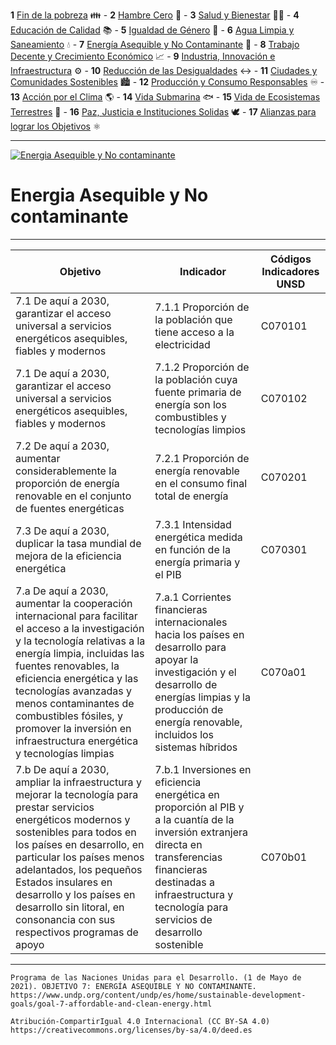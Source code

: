 **1**   [Fin de la pobreza](1.md) 👪 - **2**   [Hambre Cero](2.md) 🍲 - **3**   [Salud y Bienestar](3.md) 🧑‍⚕️ - **4**   [Educación de  Calidad](4.md) 📚 - **5**   [Igualdad de Género](5.md) 👥 - **6**   [Agua Limpia y Saneamiento](6.md) 💧 - **7**   [Energía Asequible y No Contaminante](7.md) 🔆 - **8**   [Trabajo Decente y Crecimiento Económico](8.md) 📈 - **9**   [Industria, Innovación e Infraestructura](9.md) ⚙️ - **10**   [Reducción de las Desigualdades](10.md) ↔️ - **11**   [Ciudades y Comunidades Sostenibles](11.md) 🏙️ - **12**   [Producción y Consumo Responsables](12.md) ♾️ - **13**   [Acción por el Clima](13.md) 🌎 - **14**   [Vida Submarina](14.md) 🐟 - **15**   [Vida de Ecosistemas Terrestres](15.md) 🌳 - **16**   [Paz, Justicia e Instituciones Solidas](16.md) 🕊️ - **17**   [Alianzas para lograr los Objetivos](17.md) ⚛️
 
--------------------------------------------
[![Energia Asequible y No contaminante](https://www.undp.org/content/dam/undp/sdg/tiles/sdg-es-07.png "Energia Asequible y No contaminante")](https://www.undp.org/content/undp/es/home/sustainable-development-goals/goal-7-affordable-and-clean-energy.html)

# Energia Asequible y No contaminante
--------------------------------------------

|Objetivo|Indicador|Códigos Indicadores UNSD|
| ----- | ----- | ----- |
|7.1 De aquí a 2030, garantizar el acceso universal a servicios energéticos asequibles, fiables y modernos|7.1.1 Proporción de la población que tiene acceso a la electricidad|C070101|
|7.1 De aquí a 2030, garantizar el acceso universal a servicios energéticos asequibles, fiables y modernos|7.1.2 Proporción de la población cuya fuente primaria de energía son los combustibles y tecnologías limpios|C070102|
|7.2 De aquí a 2030, aumentar considerablemente la proporción de energía renovable en el conjunto de fuentes energéticas|7.2.1 Proporción de energía renovable en el consumo final total de energía|C070201|
|7.3 De aquí a 2030, duplicar la tasa mundial de mejora de la eficiencia energética|7.3.1 Intensidad energética medida en función de la energía primaria y el PIB|C070301|
|7.a De aquí a 2030, aumentar la cooperación internacional para facilitar el acceso a la investigación y la tecnología relativas a la energía limpia, incluidas las fuentes renovables, la eficiencia energética y las tecnologías avanzadas y menos contaminantes de combustibles fósiles, y promover la inversión en infraestructura energética y tecnologías limpias|7.a.1 Corrientes financieras internacionales hacia los países en desarrollo para apoyar la investigación y el desarrollo de energías limpias y la producción de energía renovable, incluidos los sistemas híbridos|C070a01|
|7.b De aquí a 2030, ampliar la infraestructura y mejorar la tecnología para prestar servicios energéticos modernos y sostenibles para todos en los países en desarrollo, en particular los países menos adelantados, los pequeños Estados insulares en desarrollo y los países en desarrollo sin litoral, en consonancia con sus respectivos programas de apoyo|7.b.1 Inversiones en eficiencia energética en proporción al PIB y a la cuantía de la inversión extranjera directa en transferencias financieras destinadas a infraestructura y tecnología para servicios de desarrollo sostenible|C070b01|


------
```Programa de las Naciones Unidas para el Desarrollo. (1 de Mayo de 2021). OBJETIVO 7: ENERGÍA ASEQUIBLE Y NO CONTAMINANTE. https://www.undp.org/content/undp/es/home/sustainable-development-goals/goal-7-affordable-and-clean-energy.html```


```Atribución-CompartirIgual 4.0 Internacional (CC BY-SA 4.0) https://creativecommons.org/licenses/by-sa/4.0/deed.es```
